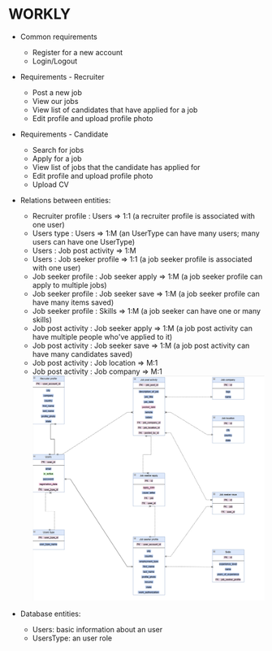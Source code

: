 # WORKLY

- Common requirements
    - Register for a new account
    - Login/Logout

- Requirements - Recruiter
    - Post a new job
    - View our jobs
    - View list of candidates that have applied for a job
    - Edit profile and upload profile photo 

- Requirements - Candidate
    - Search for jobs
    - Apply for a job
    - View list of jobs that the candidate has applied for
    - Edit profile and upload profile photo
    - Upload CV

- Relations between entities:
    - Recruiter profile : Users => 1:1 (a recruiter profile is associated with one user)
    - Users type : Users => 1:M (an UserType can have many users; many users can have one UserType)
    - Users : Job post activity => 1:M
    - Users : Job seeker profile => 1:1 (a job seeker profile is associated with one user)
    - Job seeker profile : Job seeker apply => 1:M (a job seeker profile can apply to multiple jobs)
    - Job seeker profile : Job seeker save => 1:M (a job seeker profile can have many items saved)
    - Job seeker profile : Skills => 1:M (a job seeker can have one or many skills)
    - Job post activity : Job seeker apply => 1:M (a job post activity can have multiple people who've applied to it)
    - Job post activity : Job seeker save => 1:M (a job post activity can have many candidates saved)
    - Job post activity : Job location => M:1
    - Job post activity : Job company => M:1
    ![alt text](image.png)

- Database entities:
    - Users: basic information about an user
    - UsersType: an user role